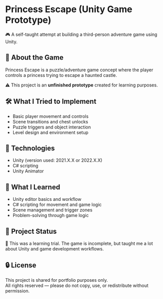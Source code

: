 # Princess Escape (Unity Game Prototype)

🎮 A self-taught attempt at building a third-person adventure game using Unity.

## 👑 About the Game
Princess Escape is a puzzle/adventure game concept where the player controls a princess trying to escape a haunted castle.

⚠️ This project is an **unfinished prototype** created for learning purposes.

## 🛠️ What I Tried to Implement
- Basic player movement and controls
- Scene transitions and chest unlocks
- Puzzle triggers and object interaction
- Level design and environment setup

## 🔧 Technologies
- Unity (version used: 2021.X.X or 2022.X.X)
- C# scripting
- Unity Animator

## 🧠 What I Learned
- Unity editor basics and workflow
- C# scripting for movement and game logic
- Scene management and trigger zones
- Problem-solving through game logic

## 📁 Project Status
🚧 This was a learning trial. The game is incomplete, but taught me a lot about Unity and game development workflows.

## 🔒 License
This project is shared for portfolio purposes only.  
All rights reserved — please do not copy, use, or redistribute without permission.

